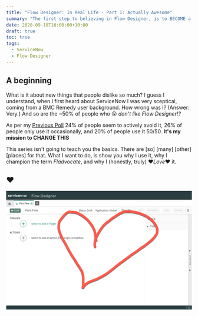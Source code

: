 ```yaml
---
title: "Flow Designer: In Real Life - Part 1: Actually Awesome"
summary: "The first step to believing in Flow Designer, is to BECOME a Flow Designer"
date: 2020-09-18T16:00:00+10:00
draft: true
toc: true
tags: 
  - ServiceNow
  - Flow Designer
---
```


## A beginning

What is it about new things that people dislike so much? I guess I understand, when I first heard about ServiceNow I was very sceptical, coming from a BMC Remedy user background. How wrong was I? (Answer: Very.) And so are the ~50% of people who :open_mouth: *don't like Flow Designer!?*

As per my [Previous Poll](../2020-07-29-flow-designer-poll/) 24% of people seem to actively avoid it, 26% of people only use it occasionally, and 20% of people use it 50/50. **It's my mission to CHANGE THIS**

This series isn't going to teach you the basics. There are [so] [many] [other] [places] for that. What I want to do, is show you why I use it, why I champion the term *Fladvocate*, and why I (honestly, truly) ❤️*Love*❤️ it.

## ❤️
![Why do I love thee?](fd_1.png)